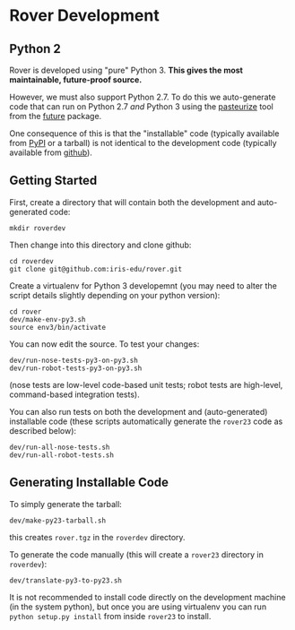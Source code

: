 
# Rover Development

## Python 2

Rover is developed using "pure" Python 3.  **This gives the most
maintainable, future-proof source.**

However, we must also support Python 2.7.  To do this we auto-generate
code that can run on Python 2.7 *and* Python 3 using the
[pasteurize](http://python-future.org/pasteurize.html) tool from the
[future](http://python-future.org/index.html) package.

One consequence of this is that the "installable" code (typically
available from [PyPI](https://pypi.org/) or a tarball) is not
identical to the development code (typically available from
[github](https://github.com/iris-edu/rover/)).

## Getting Started

First, create a directory that will contain both the development and
auto-generated code:

    mkdir roverdev

Then change into this directory and clone github:

    cd roverdev
    git clone git@github.com:iris-edu/rover.git

Create a virtualenv for Python 3 developemnt (you may need to alter
the script details slightly depending on your python version):

    cd rover
    dev/make-env-py3.sh
    source env3/bin/activate

You can now edit the source.  To test your changes:

    dev/run-nose-tests-py3-on-py3.sh
    dev/run-robot-tests-py3-on-py3.sh

(nose tests are low-level code-based unit tests; robot tests are
high-level, command-based integration tests).

You can also run tests on both the development and (auto-generated)
installable code (these scripts automatically generate the `rover23`
code as described below):

    dev/run-all-nose-tests.sh
    dev/run-all-robot-tests.sh

## Generating Installable Code

To simply generate the tarball:

    dev/make-py23-tarball.sh

this creates `rover.tgz` in the `roverdev` directory.

To generate the code manually (this will create a `rover23` directory
in `roverdev`):

    dev/translate-py3-to-py23.sh

It is not recommended to install code directly on the development
machine (in the system python), but once you are using virtualenv you
can run `python setup.py install` from inside `rover23` to install.

